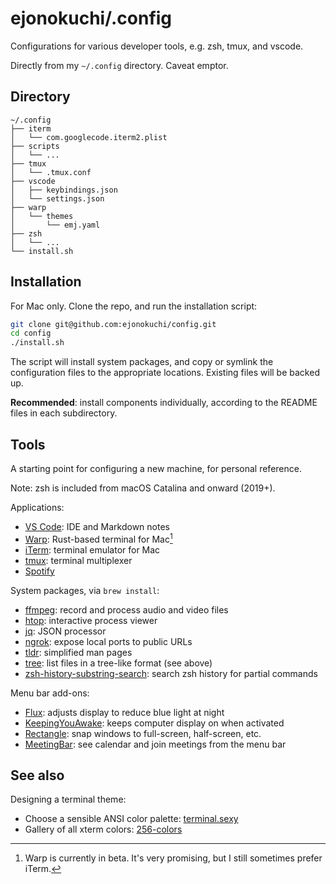 # ejonokuchi/.config

Configurations for various developer tools, e.g. zsh, tmux, and vscode.

Directly from my `~/.config` directory. Caveat emptor.


## Directory

```
~/.config
├── iterm
│   └── com.googlecode.iterm2.plist
├── scripts
│   └── ...
├── tmux
│   └── .tmux.conf
├── vscode
│   ├── keybindings.json
│   └── settings.json
├── warp
│   └── themes
│       └── emj.yaml
├── zsh
│   └── ...
└── install.sh
```


## Installation

For Mac only. Clone the repo, and run the installation script:

```bash
git clone git@github.com:ejonokuchi/config.git
cd config
./install.sh
```

The script will install system packages, and copy or symlink the configuration files to the appropriate locations. Existing files will be backed up.

**Recommended**: install components individually, according to the README files in each subdirectory.


## Tools

A starting point for configuring a new machine, for personal reference.

Note: zsh is included from macOS Catalina and onward (2019+).

Applications:
- [VS Code](https://code.visualstudio.com/): IDE and Markdown notes
- [Warp](https://www.warp.dev/): Rust-based terminal for Mac[^1]
- [iTerm](https://iterm2.com/): terminal emulator for Mac
- [tmux](https://github.com/tmux/tmux/wiki): terminal multiplexer
- [Spotify](https://www.spotify.com/us/download/other/)

System packages, via `brew install`:
- [ffmpeg](https://www.ffmpeg.org/): record and process audio and video files
- [htop](https://htop.dev/): interactive process viewer
- [jq](https://stedolan.github.io/jq/): JSON processor
- [ngrok](https://ngrok.com/): expose local ports to public URLs
- [tldr](https://tldr.sh/): simplified man pages
- [tree](https://linux.die.net/man/1/tree): list files in a tree-like format (see above)
- [zsh-history-substring-search](https://github.com/zsh-users/zsh-history-substring-search): search zsh history for partial commands

Menu bar add-ons:
- [Flux](https://justgetflux.com/): adjusts display to reduce blue light at night
- [KeepingYouAwake](https://keepingyouawake.app/): keeps computer display on when activated
- [Rectangle](https://rectangleapp.com/): snap windows to full-screen, half-screen, etc.
- [MeetingBar](https://apps.apple.com/us/app/meetingbar/id1532419400): see calendar and join meetings from the menu bar


## See also

Designing a terminal theme:
- Choose a sensible ANSI color palette: [terminal.sexy](https://terminal.sexy/)
- Gallery of all xterm colors: [256-colors](https://robotmoon.com/256-colors/)



<!-- footnotes -->

[^1]: Warp is currently in beta. It's very promising, but I still sometimes prefer iTerm.
